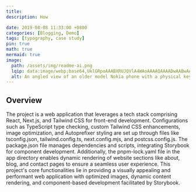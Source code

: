 ```yaml
---
title:
description: How

date: 2019-08-08 11:33:00 +0800
categories: [Blogging, Demo]
tags: [typography, case study]
pin: true
math: true
mermaid: true
image:
  path: /assets/img/readme-ai.png
  lqip: data:image/webp;base64,UklGRpoAAABXRUJQVlA4WAoAAAAQAAAADwAABwAAQUxQSDIAAAARL0AmbZurmr57yyIiqE8oiG0bejIYEQTgqiDA9vqnsUSI6H+oAERp2HZ65qP/VIAWAFZQOCBCAAAA8AEAnQEqEAAIAAVAfCWkAALp8sF8rgRgAP7o9FDvMCkMde9PK7euH5M1m6VWoDXf2FkP3BqV0ZYbO6NA/VFIAAAA
  alt: An angled view of an older model Nokia phone with a physical keyboard, displaying a spreadsheet application on its screen. The spreadsheet contains text in the first row that reads 'WHERE YOU AT' in column A and 'HOLLA WHEN YOU GET THIS' in column B, indicating a playful or informal message.
---
```


## Overview

The project is a web application that leverages a tech stack comprising React, Next.js, and Tailwind CSS for front-end development. Configurations such as TypeScript type checking, custom Tailwind CSS enhancements, image optimization, and Autoprefixer styling are set up through files like tsconfig.json, tailwind.config.ts, next.config.mjs, and postcss.config.js. The package.json file manages dependencies and scripts, integrating Storybook for component development. Additionally, the pnpm-lock.yaml file in the app directory enables dynamic rendering of website sections like about, blog, and contact pages to ensure a seamless user experience. This project's core functionalities lie in providing a visually appealing and performant web application with optimized images, dynamic content rendering, and component-based development facilitated by Storybook.
